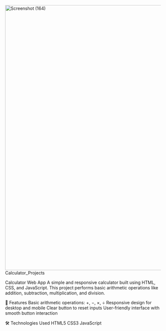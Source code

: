 <img width="781" height="856" alt="Screenshot (164)" src="https://github.com/user-attachments/assets/658795ac-fa9d-4a83-9969-7d6ba5bd2912" />
Calculator_Projects

Calculator Web App
A simple and responsive calculator built using HTML, CSS, and JavaScript. This project performs basic arithmetic operations like addition, subtraction, multiplication, and division.

🚀 Features
Basic arithmetic operations: +, −, ×, ÷
Responsive design for desktop and mobile
Clear button to reset inputs
User-friendly interface with smooth button interaction

🛠️ Technologies Used
HTML5
CSS3
JavaScript

